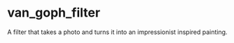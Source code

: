# van_goph_filter
A filter that takes a photo and turns it into an impressionist inspired painting. 
